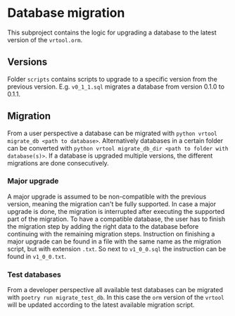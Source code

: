 # Database migration

This subproject contains the logic for upgrading a database to the latest version of the `vrtool.orm`.

## Versions

Folder `scripts` contains scripts to upgrade to a specific version from the previous version.
E.g. `v0_1_1.sql` migrates a database from version 0.1.0 to 0.1.1.

## Migration

From a user perspective a database can be migrated with `python vrtool migrate_db <path to database>`.
Alternatively databases in a certain folder can be converted with `python vrtool migrate_db_dir <path to folder with database(s)>`.
If a database is upgraded multiple versions, the different migrations are done consecutively.

### Major upgrade
A major upgrade is assumed to be non-compatible with the previous version, meaning the migration can't be fully supported.
In case a major upgrade is done, the migration is interrupted after executing the supported part of the migration.
To have a compatible database, the user has to finish the migration step by adding the right data to the database before continuing with the remaining migration steps.
Instruction on finishing a major upgrade can be found in a file with the same name as the migration script, but with extension `.txt`.
So next to `v1_0_0.sql` the instruction can be found in `v1_0_0.txt`.

### Test databases
From a developer perspective all available test databases can be migrated with `poetry run migrate_test_db`.
In this case the `orm` version of the `vrtool` will be updated according to the latest available migration script.
